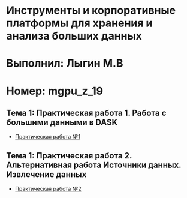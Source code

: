 # Инструменты и корпоративные платформы для хранения и анализа больших данных
# Выполнил: Лыгин М.В
# Номер: mgpu_z_19

## Тема 1: Практическая работа 1. Работа с большими данными в DASK
- [Практическая работа №1](/Lab_1.ipynb)

## Тема 1: Практическая работа 2. Альтернативная работа Источники данных. Извлечение данных
- [Практическая работа №2](/LyginMV1(2).ipynb)
